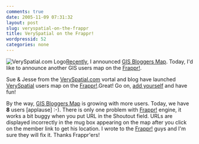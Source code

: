 ```yaml
---
comments: true
date: 2005-11-09 07:31:32
layout: post
slug: veryspatial-on-the-frappr
title: VerySpatial on the Frappr!
wordpressid: 52
categories: none
---
```


![VerySpatial.com Logo](/images/logos/veryspatial-logo.jpg)[Recently](http://mateusz.loskot.net/2005/11/05/gis-bloggers-map/), I announced [GIS Bloggers Map](http://www.frappr.com/gisbloggers). Today, I'd like to announce another GIS users map on the [Frappr!](http://www.frappr.com).





Sue & Jesse from the [VerySpatial.com](http://veryspatial.com) vortal and blog have launched [VerySpatial](http://www.frappr.com/veryspatial) users map on the  [Frappr!](http://http://www.frappr.com).Great! Go on, [add yourself](http://www.frappr.com/veryspatial#addyourself) and have fun!





By the way, [GIS Bloggers Map](http://www.frappr.com/gisbloggers) is growing with more users. Today, we have **8** users [applause] :-). There is only one problem with [Frappr!](http://http://www.frappr.com) engine, it works a bit buggy when you put URL in the Shoutout field. URLs are displayed incorrectly in the mug box appearing on the map after you click on the member link to get his location. I wrote to the [Frappr!](http://www.frappr.com) guys and I'm sure they will fix it. Thanks Frappr'ers!
